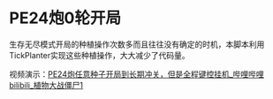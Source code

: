 # PE24炮0轮开局

生存无尽模式开局的种植操作次数多而且往往没有确定的时机，本脚本利用TickPlanter实现这些种植操作，大大减少了代码量。



视频演示：[PE24炮任意种子开局到长期冲关，但是全程键控挂机_哔哩哔哩bilibili_植物大战僵尸1](https://www.bilibili.com/video/BV15B4y1y7qQ?p=1)